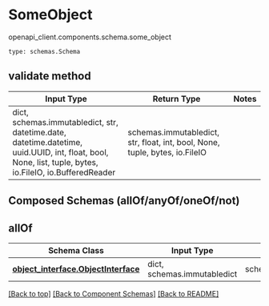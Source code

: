 # SomeObject
openapi_client.components.schema.some_object
```
type: schemas.Schema
```

## validate method
Input Type | Return Type | Notes
------------ | ------------- | -------------
dict, schemas.immutabledict, str, datetime.date, datetime.datetime, uuid.UUID, int, float, bool, None, list, tuple, bytes, io.FileIO, io.BufferedReader | schemas.immutabledict, str, float, int, bool, None, tuple, bytes, io.FileIO |

## Composed Schemas (allOf/anyOf/oneOf/not)
## allOf
Schema Class | Input Type | Return Type
------------ | ---------- | -----------
[**object_interface.ObjectInterface**](../../components/schema/object_interface.md) | dict, schemas.immutabledict | schemas.immutabledict

[[Back to top]](#top) [[Back to Component Schemas]](../../../README.md#Component-Schemas) [[Back to README]](../../../README.md)
